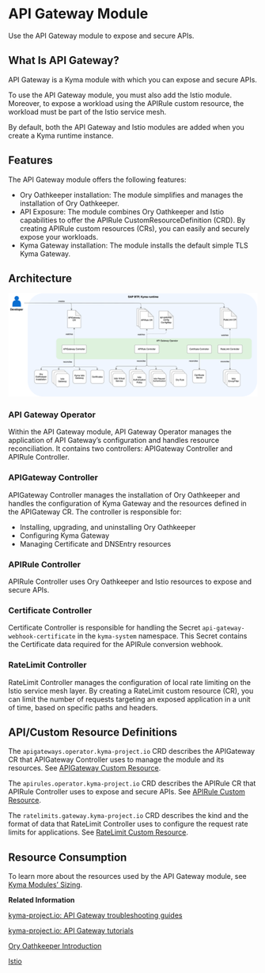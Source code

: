 <!-- loiof323ab16595a47779bc74344969c0133 -->

# API Gateway Module

Use the API Gateway module to expose and secure APIs.



<a name="loiof323ab16595a47779bc74344969c0133__section_h2t_yq2_qbc"/>

## What Is API Gateway?

API Gateway is a Kyma module with which you can expose and secure APIs.

To use the API Gateway module, you must also add the Istio module. Moreover, to expose a workload using the APIRule custom resource, the workload must be part of the Istio service mesh.

By default, both the API Gateway and Istio modules are added when you create a Kyma runtime instance.



<a name="loiof323ab16595a47779bc74344969c0133__section_prg_1r2_qbc"/>

## Features

The API Gateway module offers the following features:

-   Ory Oathkeeper installation: The module simplifies and manages the installation of Ory Oathkeeper.
-   API Exposure: The module combines Ory Oathkeeper and Istio capabilities to offer the APIRule CustomResourceDefinition \(CRD\). By creating APIRule custom resources \(CRs\), you can easily and securely expose your workloads.
-   Kyma Gateway installation: The module installs the default simple TLS Kyma Gateway.



<a name="loiof323ab16595a47779bc74344969c0133__section_ixg_1r2_qbc"/>

## Architecture

![](images/API_Gateway_Module_s_Architecture_f88a5ae.png)



### API Gateway Operator

Within the API Gateway module, API Gateway Operator manages the application of API Gateway’s configuration and handles resource reconciliation. It contains two controllers: APIGateway Controller and APIRule Controller.



### APIGateway Controller

APIGateway Controller manages the installation of Ory Oathkeeper and handles the configuration of Kyma Gateway and the resources defined in the APIGateway CR. The controller is responsible for:

-   Installing, upgrading, and uninstalling Ory Oathkeeper
-   Configuring Kyma Gateway
-   Managing Certificate and DNSEntry resources



### APIRule Controller

APIRule Controller uses Ory Oathkeeper and Istio resources to expose and secure APIs.



### Certificate Controller

Certificate Controller is responsible for handling the Secret `api-gateway-webhook-certificate` in the `kyma-system` namespace. This Secret contains the Certificate data required for the APIRule conversion webhook.



### RateLimit Controller

RateLimit Controller manages the configuration of local rate limiting on the Istio service mesh layer. By creating a RateLimit custom resource \(CR\), you can limit the number of requests targeting an exposed application in a unit of time, based on specific paths and headers.



<a name="loiof323ab16595a47779bc74344969c0133__section_j3q_qr2_qbc"/>

## API/Custom Resource Definitions

The `apigateways.operator.kyma-project.io` CRD describes the APIGateway CR that APIGateway Controller uses to manage the module and its resources. See [APIGateway Custom Resource](https://kyma-project.io/#/api-gateway/user/custom-resources/apigateway/04-00-apigateway-custom-resource).

The `apirules.operator.kyma-project.io` CRD describes the APIRule CR that APIRule Controller uses to expose and secure APIs. See [APIRule Custom Resource](https://kyma-project.io/#/api-gateway/user/custom-resources/apirule/README).

The `ratelimits.gateway.kyma-project.io` CRD describes the kind and the format of data that RateLimit Controller uses to configure the request rate limits for applications. See [RateLimit Custom Resource](https://kyma-project.io/#/api-gateway/user/custom-resources/ratelimit/04-00-ratelimit).



<a name="loiof323ab16595a47779bc74344969c0133__section_u2c_qr2_qbc"/>

## Resource Consumption

To learn more about the resources used by the API Gateway module, see [Kyma Modules’ Sizing](https://help.sap.com/docs/btp/sap-business-technology-platform-internal/kyma-modules-sizing?locale=en-US&state=DRAFT&version=Internal&comment_id=22217515&show_comments=true#api-gateway).

**Related Information**  


[kyma-project.io: API Gateway troubleshooting guides](https://kyma-project.io/#/api-gateway/user/troubleshooting-guides/README)

[kyma-project.io: API Gateway tutorials](https://kyma-project.io/#/api-gateway/user/tutorials/README)

[Ory Oathkeeper Introduction](https://www.ory.sh/docs/oathkeeper)

[Istio](https://istio.io/)

